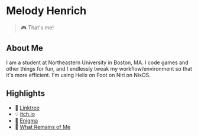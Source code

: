 # Melody Henrich
> 🎮 That's me!

## About Me
I am a student at Northeastern University in Boston, MA. I code games and other things for fun, and I endlessly tweak my workflow/environment so that it's more efficient.
I'm using Helix on Foot on Niri on NixOS.

## Highlights
- 🌲 [Linktree](https://linktr.ee/mixolydianmel)
- 💡 [itch.io](https://mixolydianmel.itch.io/)
- 🧮 [Enigma](https://github.com/mixolydianmel/enigma)
- 🤖 [What Remains of Me](https://whatremainsofme.itch.io/what-remains-of-me)
<!---
mixolydianmel/mixolydianmel is a ✨ special ✨ repository because its `README.md` (this file) appears on your GitHub profile.
You can click the Preview link to take a look at your changes.
--->
